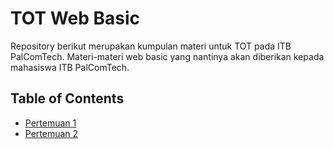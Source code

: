 # TOT Web Basic
Repository berikut merupakan kumpulan materi untuk TOT pada ITB PalComTech. Materi-materi web basic yang nantinya akan diberikan kepada mahasiswa ITB PalComTech.

## Table of Contents
- [Pertemuan 1](./pert1.md)
- [Pertemuan 2](./pert2.md)
